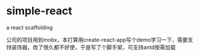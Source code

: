 # simple-react
a react scaffolding

公司的项目用到mobx，本打算用create-react-app写个demo学习一下，需要支持装饰器，改了很久都不好使，于是写了个脚手架，可支持antd按需加载
